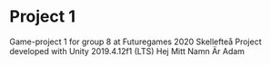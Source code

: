 # Project 1

Game-project 1 for group 8 at Futuregames 2020 Skellefteå
Project developed with Unity 2019.4.12f1 (LTS) Hej Mitt Namn Är Adam

